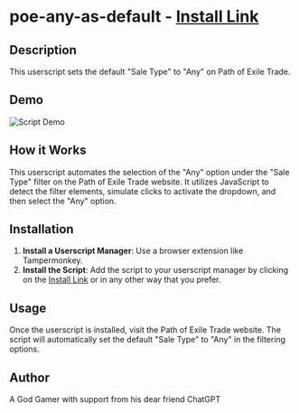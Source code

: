 # poe-any-as-default - [Install Link](https://github.com/D4Enjoyer/poe-any-as-default/raw/main/poe-any-as-default.user.js)

## Description
This userscript sets the default "Sale Type" to "Any" on Path of Exile Trade.

## Demo
<img src="https://i.imgur.com/CBS0BTK.gif" alt="Script Demo">

## How it Works
This userscript automates the selection of the "Any" option under the "Sale Type" filter on the Path of Exile Trade website. It utilizes JavaScript to detect the filter elements, simulate clicks to activate the dropdown, and then select the "Any" option.

## Installation
1. **Install a Userscript Manager**: Use a browser extension like Tampermonkey.
2. **Install the Script**: Add the script to your userscript manager by clicking on the [Install Link](https://github.com/D4Enjoyer/poe-any-as-default/raw/main/poe-any-as-default.user.js) or in any other way that you prefer.

## Usage
Once the userscript is installed, visit the Path of Exile Trade website. The script will automatically set the default "Sale Type" to "Any" in the filtering options.

## Author
A God Gamer with support from his dear friend ChatGPT
